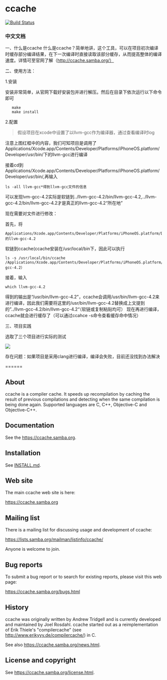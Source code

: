 ccache
======

[![Build Status](https://travis-ci.org/ccache/ccache.svg?branch=master)](https://travis-ci.org/ccache/ccache)

### 中文文档

一、什么是ccache
     什么是ccache？简单地讲，这个工具，可以在项目初次编译时缓存部分编译结果，在下一次编译时直接读取该部分缓存，从而提高整体的编译速度。详情可至官网了解（http://ccache.samba.org/）

二、使用方法：

1.安装

安装非常简单，从官网下载好安装包并进行解压。然后在目录下依次运行以下命令即可

``` ./configure
   make
   make install
```

2.配置

> 假设项目在xcode中设置了以llvm-gcc作为编译器，通过查看编译时log

注意上图红框中的内容，我们可知项目是调用了Applications/Xcode.app/Contents/Developer/Platforms/iPhoneOS.platform/Developer/usr/bin/下的llvm-gcc进行编译

接着cd到Applications/Xcode.app/Contents/Developer/Platforms/iPhoneOS.platform/Developer/usr/bin/,再输入

```
ls -all llvm-gcc*得到llvm-gcc文件的信息
```

可以发现lvm-gcc-4.2实际是软链到../llvm-gcc-4.2/bin/llvm-gcc-4.2,../llvm-gcc-4.2/bin/llvm-gcc-4.2才是真正的llvm-gcc-4.2“所在地”

现在需要对文件进行修改：

首先，将

```
Applications/Xcode.app/Contents/Developer/Platforms/iPhoneOS.platform/Developer/usr/bin/的llvm-gcc-4.2
```

软链到ccache(ccache安装在/usr/local/bin下，因此可以执行 

```
ls -s /usr/local/bin/ccache /Applications/Xcode.app/Contents/Developer/Platforms/iPhoneOS.platform/Developer/usr/bin/llvm-gcc-4.2）
```

接着，输入

```
which llvm-gcc-4.2
```
得到的输出是“/usr/bin/llvm-gcc-4.2"，ccache会调用/usr/bin/llvm-gcc-4.2来进行编译，因此我们需要将这里的/usr/bin/llvm-gcc-4.2替换成上文提到的”../llvm-gcc-4.2/bin/llvm-gcc-4.2“（软链或复制粘贴均可）
现在再进行编译，ccache就会进行缓存了（可以通过ccahce -s命令查看缓存命中情况）

三、项目实践

选取了三个项目进行实际的测试

![](http://og1yl0w9z.bkt.clouddn.com/17-8-22/56033854.jpg)

存在问题：如果项目是采用clang进行编译，编译会失败，目前还没找到办法解决

======

About
-----

ccache is a compiler cache. It speeds up recompilation by caching the result of
previous compilations and detecting when the same compilation is being done
again. Supported languages are C, C++, Objective-C and Objective-C++.


Documentation
-------------

See the https://ccache.samba.org.


Installation
------------

See [INSTALL.md](INSTALL.md).


Web site
--------

The main ccache web site is here:

https://ccache.samba.org


Mailing list
------------

There is a mailing list for discussing usage and development of ccache:

https://lists.samba.org/mailman/listinfo/ccache/

Anyone is welcome to join.


Bug reports
-----------

To submit a bug report or to search for existing reports, please visit this web
page:

https://ccache.samba.org/bugs.html


History
-------

ccache was originally written by Andrew Tridgell and is currently developed and
maintained by Joel Rosdahl. ccache started out as a reimplementation of Erik
Thiele's "compilercache" (see http://www.erikyyy.de/compilercache/) in C.

See also https://ccache.samba.org/news.html.


License and copyright
---------------------

See https://ccache.samba.org/license.html.


